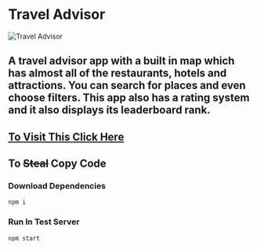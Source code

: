 # Travel Advisor

![Travel Advisor](https://hendsomdoge.netlify.app/images/travel.JPG "Travel Advisor")

## A travel advisor app with a built in map which has almost all of the restaurants, hotels and attractions. You can search for places and even choose filters. This app also has a rating system and it also displays its leaderboard rank.

## [To Visit This Click Here](https://traveladviser.netlify.app)

## To ~~Steal~~ Copy Code
### Download Dependencies
`npm i`

### Run In Test Server
`npm start`

